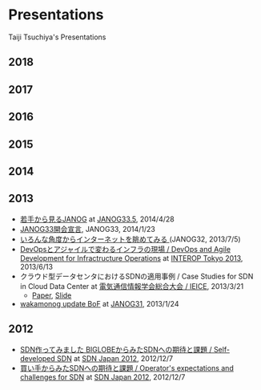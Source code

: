# Presentations
Taiji Tsuchiya's Presentations

## 2018
## 2017
## 2016
## 2015

## 2014

## 2013
- [若手から見るJANOG](https://www.janog.gr.jp/meeting/janog33.5/program/wakamono.html) at [JANOG33.5](https://www.janog.gr.jp/meeting/janog33.5/index.html), 2014/4/28
- [JANOG33開会宣言](https://www.janog.gr.jp/meeting/janog33/program/opening1.html), JANOG33, 2014/1/23
- [いろんな角度からインターネットを眺めてみる ](https://www.janog.gr.jp/meeting/janog32/program/internet.html) (JANOG32, 2013/7/5)
- [DevOpsとアジャイルで変わるインフラの現場 / DevOps and Agile Development for Infractructure Operations](https://www.slideshare.net/taijitsuchiya5/changing-infrastructure-operation-by-devops-and-agile-development) at [INTEROP Tokyo 2013](https://reg.f2ff.jp/public/session/view/2051), 2013/6/13
- クラウド型データセンタにおけるSDNの適用事例 / Case Studies for SDN in Cloud Data Center at [電気通信情報学会総合大会 / IEICE](http://www.gakkai-web.net/gakkai/ieice/2013gpro/Settings/ab/bt_04_001.html), 2013/3/21
  - [Paper](http://www.slideshare.net/taijitsuchiya5/sdncase-studies-of-sdn-in-cloud-datacenter), [Slide](http://www.slideshare.net/taijitsuchiya5/sdn-63679771)
- [wakamonog update BoF](https://www.janog.gr.jp/meeting/janog31/program/wakamonog.html) at [JANOG31](https://www.janog.gr.jp/meeting/janog31/program/wakamonog.html), 2013/1/24

## 2012

- [SDN作ってみました BIGLOBEからみたSDNへの期待と課題 / Self-developed SDN](http://www.sdnjapan.org/archive/2012/material-SDN_Japan_2012/6th-panel2/tsuchiya2.pdf) at [SDN Japan 2012](http://www.sdnjapan.org/archive/2012/1206.html), 2012/12/7
- [買い手からみたSDNへの期待と課題 / Operator's expectations and challenges for SDN](http://www.sdnjapan.org/archive/2012/material-SDN_Japan_2012/6th-panel2/tsuchiya1.pdf)
at [SDN Japan 2012](http://www.sdnjapan.org/archive/2012/1206.html), 2012/12/7
